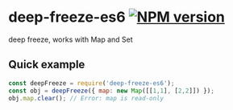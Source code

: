 # deep-freeze-es6 [![NPM version][npm-image]][npm-url]

deep freeze, works with Map and Set

## Quick example

```js
const deepFreeze = require('deep-freeze-es6');
const obj = deepFreeze({ map: new Map([[1,1], [2,2]]) });
obj.map.clear(); // Error: map is read-only
```

[npm-image]: https://img.shields.io/npm/v/deep-freeze-es6.svg?style=flat-square
[npm-url]: https://npmjs.org/package/deep-freeze-es6
